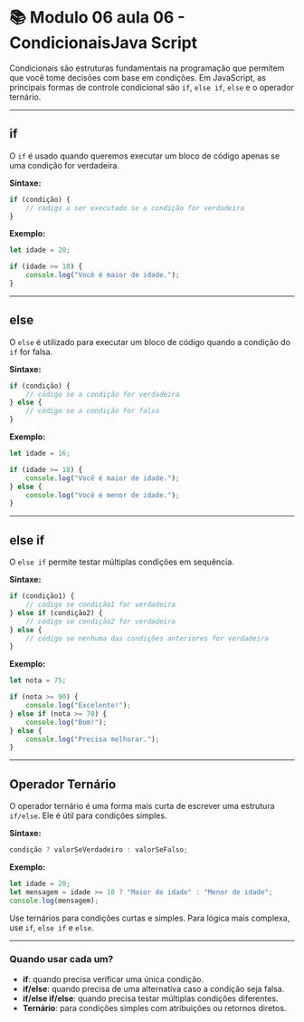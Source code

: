 # 📚 Modulo 06 aula 06 - CondicionaisJava Script

Condicionais são estruturas fundamentais na programação que permitem que você tome decisões com base em condições. Em JavaScript, as principais formas de controle condicional são `if`, `else if`, `else` e o operador ternário.

---

## if

O `if` é usado quando queremos executar um bloco de código apenas se uma condição for verdadeira.

**Sintaxe:**

```js
if (condição) {
    // código a ser executado se a condição for verdadeira
}
```

**Exemplo:**

```js
let idade = 20;

if (idade >= 18) {
    console.log("Você é maior de idade.");
}
```

---

## else

O `else` é utilizado para executar um bloco de código quando a condição do `if` for falsa.

**Sintaxe:**

```js
if (condição) {
    // código se a condição for verdadeira
} else {
    // código se a condição for falsa
}
```

**Exemplo:**

```js
let idade = 16;

if (idade >= 18) {
    console.log("Você é maior de idade.");
} else {
    console.log("Você é menor de idade.");
}
```

---

## else if

O `else if` permite testar múltiplas condições em sequência.

**Sintaxe:**

```js
if (condição1) {
    // código se condição1 for verdadeira
} else if (condição2) {
    // código se condição2 for verdadeira
} else {
    // código se nenhuma das condições anteriores for verdadeira
}
```

**Exemplo:**

```js
let nota = 75;

if (nota >= 90) {
    console.log("Excelente!");
} else if (nota >= 70) {
    console.log("Bom!");
} else {
    console.log("Precisa melhorar.");
}
```

---

## Operador Ternário

O operador ternário é uma forma mais curta de escrever uma estrutura `if/else`. Ele é útil para condições simples.

**Sintaxe:**

```js
condição ? valorSeVerdadeiro : valorSeFalso;
```

**Exemplo:**

```js
let idade = 20;
let mensagem = idade >= 18 ? "Maior de idade" : "Menor de idade";
console.log(mensagem);
```

Use ternários para condições curtas e simples. Para lógica mais complexa, use `if`, `else if` e `else`.

---

### Quando usar cada um?

- **if**: quando precisa verificar uma única condição.
- **if/else**: quando precisa de uma alternativa caso a condição seja falsa.
- **if/else if/else**: quando precisa testar múltiplas condições diferentes.
- **Ternário**: para condições simples com atribuições ou retornos diretos.
